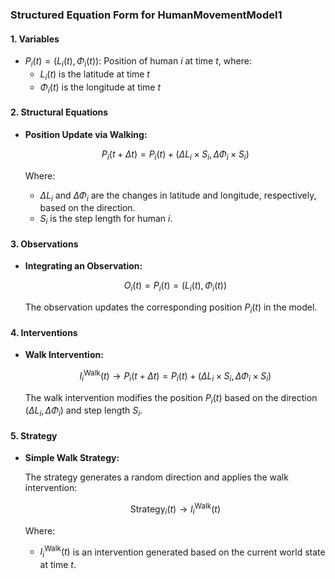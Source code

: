 ### Structured Equation Form for HumanMovementModel1

#### **1. Variables**

- $P_i(t) = (L_i(t), \Phi_i(t))$: Position of human $i$ at time $t$, where:
  - $L_i(t)$ is the latitude at time $t$
  - $\Phi_i(t)$ is the longitude at time $t$

#### **2. Structural Equations**

- **Position Update via Walking:**

  $$
  P_i(t + \Delta t) = P_i(t) + (\Delta L_i \times S_i, \Delta \Phi_i \times S_i)
  $$

  Where:
  - $\Delta L_i$ and $\Delta \Phi_i$ are the changes in latitude and longitude, respectively, based on the direction.
  - $S_i$ is the step length for human $i$.

#### **3. Observations**

- **Integrating an Observation:**

  $$
  O_i(t) = P_i(t) = (L_i(t), \Phi_i(t))
  $$

  The observation updates the corresponding position $P_i(t)$ in the model.

#### **4. Interventions**

- **Walk Intervention:**

  $$
  I_i^{\text{Walk}}(t) \rightarrow P_i(t + \Delta t) = P_i(t) + (\Delta L_i \times S_i, \Delta \Phi_i \times S_i)
  $$

  The walk intervention modifies the position $P_i(t)$ based on the direction $(\Delta L_i, \Delta \Phi_i)$ and step length $S_i$.

#### **5. Strategy**

- **Simple Walk Strategy:**

  The strategy generates a random direction and applies the walk intervention:
  
  $$
  \text{Strategy}_i(t) \rightarrow I_i^{\text{Walk}}(t)
  $$

  Where:
  - $I_i^{\text{Walk}}(t)$ is an intervention generated based on the current world state at time $t$.
